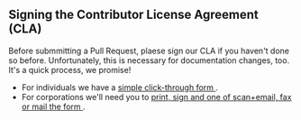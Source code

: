 ## <a name="cla"></a> Signing the Contributor License Agreement (CLA)

Before submmitting a Pull Request, plaese sign our CLA if you haven't done so before. Unfortunately, this is necessary for documentation changes, too.
It's a quick process, we promise!

* For individuals we have a <a href="https://goo.gl/forms/c9iS4ayQrkYscPrP2"> simple click-through form </a>.
* For corporations we'll need you to <a href="https://goo.gl/forms/c9iS4ayQrkYscPrP2"> print, sign and one of scan+email, fax or mail the form </a>.

